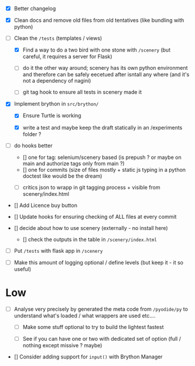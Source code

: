 
- [x] Better changelog

- [x] Clean docs and remove old files from old tentatives (like bundling with python)

- [ ] Clean the `/tests`  (templates / views)
    - [x] Find a way to do a two bird with one stone with `/scenery` (but careful, it requires a server for Flask)
    - [ ] do it the other way around; scenery has its own python environment and therefore can be safely eecetued after isntall any where (and it's not a dependency of nagini) 

    - [ ] git tag hook to ensure all tests in scenery made it

- [x] Implement brython in `src/brython/`
    - [x] Ensure Turtle is working
    - [x] write a test and maybe keep the draft statically in an /experiments folder ? 



- [ ] do hooks  better 
    - [] one for tag: selenium/scenery based (is prepush ? or maybe on main and authorize tags only from main ?)
    - [] one for commits (size of files mostly + static js typing in a python doctest like would be the dream)
    - [ ] critics json to wrapp in git tagging process + visible from scenery/index.html 


- [] Add Licence buy button

- [] Update hooks for ensuring checking of ALL files at every commit

- [] decide about how to use scenery (externally - no install here) 
    - [] check the outputs in the table in `/scenery/index.html`


- [ ] Put `/tests` with flask app in `/scenery`


- [ ] Make this amount of logging optional / define levels (but keep it - it so useful)

# Low

- [ ] Analyse very precisely by generated the meta code from `/pyodide/py` to understand what's loaded / what wrappers are used etc.... 
    - [ ] Make some stuff optional to try to build the lightest fastest 
    - [ ] See if you can have one or two with dedicated set of option (full / nothing except missive ? maybe)





- [] Consider adding support for `input()` with Brython Manager
